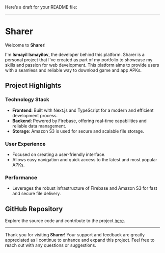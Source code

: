 Here’s a draft for your README file:

---

# Sharer

Welcome to **Sharer**!

I'm **Ismayil Ismayilov**, the developer behind this platform. Sharer is a personal project that I've created as part of my portfolio to showcase my skills and passion for web development. This platform aims to provide users with a seamless and reliable way to download game and app APKs.

## Project Highlights

### Technology Stack
- **Frontend**: Built with Next.js and TypeScript for a modern and efficient development process.
- **Backend**: Powered by Firebase, offering real-time capabilities and reliable data management.
- **Storage**: Amazon S3 is used for secure and scalable file storage.

### User Experience
- Focused on creating a user-friendly interface.
- Allows easy navigation and quick access to the latest and most popular APKs.

### Performance
- Leverages the robust infrastructure of Firebase and Amazon S3 for fast and secure file delivery.

## GitHub Repository
Explore the source code and contribute to the project [here](https://github.com/ismylsmylv/sharer/).

---

Thank you for visiting **Sharer**! Your support and feedback are greatly appreciated as I continue to enhance and expand this project. Feel free to reach out with any questions or suggestions.

